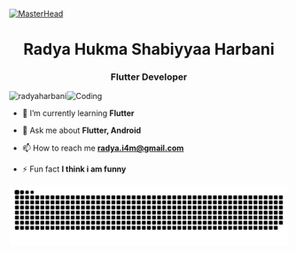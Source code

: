 [![MasterHead](https://1.bp.blogspot.com/-7A4WynwLsMw/XbBpCXG8fHI/AAAAAAAAMt4/uOa1bpLskYgrwGbllhSu2SDj_Mig8SXJQCLcBGAsYHQ/s1600/2000_600px.gif)](https://rishavchanda.io)
<h1 align="center">Radya Hukma Shabiyyaa Harbani</h1>
<h3 align="center">Flutter Developer</h3>
<img align="right" alt="Coding" width="400" src="https://cdn.pixabay.com/animation/2022/12/05/15/23/15-23-06-837_512.gif">

<p align="left"> <img src="https://komarev.com/ghpvc/?username=radyaharbani&label=Profile%20views&color=0e75b6&style=flat" alt="radyaharbani" /> </p>

- 🌱 I’m currently learning **Flutter**

- 💬 Ask me about **Flutter, Android**

- 📫 How to reach me **radya.i4m@gmail.com**

- ⚡ Fun fact **I think i am funny**

<div align="center">
  <img alt="snake eating my contributions" src="https://raw.githubusercontent.com/salesp07/salesp07/output/github-contribution-grid-snake.svg" />
</div>
